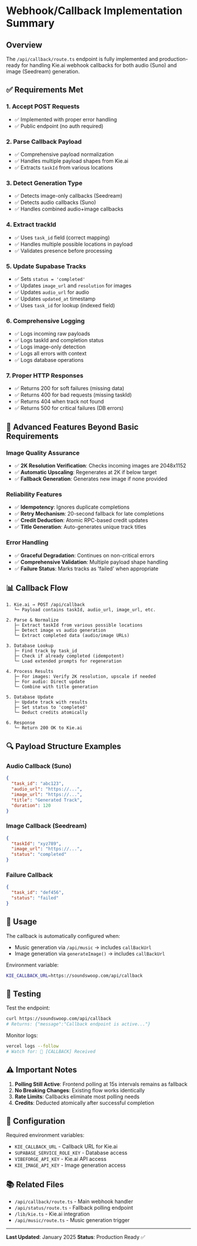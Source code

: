 # Webhook/Callback Implementation Summary

## Overview

The `/api/callback/route.ts` endpoint is fully implemented and production-ready for handling Kie.ai webhook callbacks for both audio (Suno) and image (Seedream) generation.

## ✅ Requirements Met

### 1. Accept POST Requests
- ✅ Implemented with proper error handling
- ✅ Public endpoint (no auth required)

### 2. Parse Callback Payload
- ✅ Comprehensive payload normalization
- ✅ Handles multiple payload shapes from Kie.ai
- ✅ Extracts `taskId` from various locations

### 3. Detect Generation Type
- ✅ Detects image-only callbacks (Seedream)
- ✅ Detects audio callbacks (Suno)
- ✅ Handles combined audio+image callbacks

### 4. Extract trackId
- ✅ Uses `task_id` field (correct mapping)
- ✅ Handles multiple possible locations in payload
- ✅ Validates presence before processing

### 5. Update Supabase Tracks
- ✅ Sets `status = 'completed'`
- ✅ Updates `image_url` and `resolution` for images
- ✅ Updates `audio_url` for audio
- ✅ Updates `updated_at` timestamp
- ✅ Uses `task_id` for lookup (indexed field)

### 6. Comprehensive Logging
- ✅ Logs incoming raw payloads
- ✅ Logs taskId and completion status
- ✅ Logs image-only detection
- ✅ Logs all errors with context
- ✅ Logs database operations

### 7. Proper HTTP Responses
- ✅ Returns 200 for soft failures (missing data)
- ✅ Returns 400 for bad requests (missing taskId)
- ✅ Returns 404 when track not found
- ✅ Returns 500 for critical failures (DB errors)

## 🎯 Advanced Features Beyond Basic Requirements

### Image Quality Assurance
- ✅ **2K Resolution Verification**: Checks incoming images are 2048x1152
- ✅ **Automatic Upscaling**: Regenerates at 2K if below target
- ✅ **Fallback Generation**: Generates new image if none provided

### Reliability Features
- ✅ **Idempotency**: Ignores duplicate completions
- ✅ **Retry Mechanism**: 20-second fallback for late completions
- ✅ **Credit Deduction**: Atomic RPC-based credit updates
- ✅ **Title Generation**: Auto-generates unique track titles

### Error Handling
- ✅ **Graceful Degradation**: Continues on non-critical errors
- ✅ **Comprehensive Validation**: Multiple payload shape handling
- ✅ **Failure Status**: Marks tracks as 'failed' when appropriate

## 📊 Callback Flow

```
1. Kie.ai → POST /api/callback
   └─ Payload contains taskId, audio_url, image_url, etc.

2. Parse & Normalize
   ├─ Extract taskId from various possible locations
   ├─ Detect image vs audio generation
   └─ Extract completed data (audio/image URLs)

3. Database Lookup
   ├─ Find track by task_id
   ├─ Check if already completed (idempotent)
   └─ Load extended prompts for regeneration

4. Process Results
   ├─ For images: Verify 2K resolution, upscale if needed
   ├─ For audio: Direct update
   └─ Combine with title generation

5. Database Update
   ├─ Update track with results
   ├─ Set status to 'completed'
   └─ Deduct credits atomically

6. Response
   └─ Return 200 OK to Kie.ai
```

## 🔍 Payload Structure Examples

### Audio Callback (Suno)
```json
{
  "task_id": "abc123",
  "audio_url": "https://...",
  "image_url": "https://...",
  "title": "Generated Track",
  "duration": 120
}
```

### Image Callback (Seedream)
```json
{
  "taskId": "xyz789",
  "image_url": "https://...",
  "status": "completed"
}
```

### Failure Callback
```json
{
  "task_id": "def456",
  "status": "failed"
}
```

## 🚀 Usage

The callback is automatically configured when:
- Music generation via `/api/music` → includes `callBackUrl`
- Image generation via `generateImage()` → includes `callBackUrl`

Environment variable:
```bash
KIE_CALLBACK_URL=https://soundswoop.com/api/callback
```

## 📝 Testing

Test the endpoint:
```bash
curl https://soundswoop.com/api/callback
# Returns: {"message":"Callback endpoint is active..."}
```

Monitor logs:
```bash
vercel logs --follow
# Watch for: 🔔 [CALLBACK] Received
```

## ⚠️ Important Notes

1. **Polling Still Active**: Frontend polling at 15s intervals remains as fallback
2. **No Breaking Changes**: Existing flow works identically
3. **Rate Limits**: Callbacks eliminate most polling needs
4. **Credits**: Deducted atomically after successful completion

## 🔧 Configuration

Required environment variables:
- `KIE_CALLBACK_URL` - Callback URL for Kie.ai
- `SUPABASE_SERVICE_ROLE_KEY` - Database access
- `VIBEFORGE_API_KEY` - Kie.ai API access
- `KIE_IMAGE_API_KEY` - Image generation access

## 📚 Related Files

- `/api/callback/route.ts` - Main webhook handler
- `/api/status/route.ts` - Fallback polling endpoint
- `/lib/kie.ts` - Kie.ai integration
- `/api/music/route.ts` - Music generation trigger

---

**Last Updated**: January 2025
**Status**: Production Ready ✅

